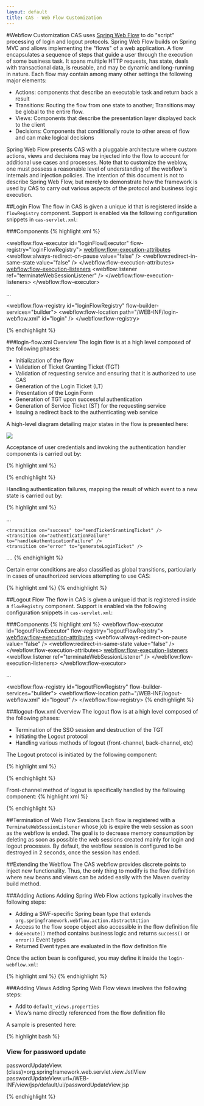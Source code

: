 ```yaml
---
layout: default
title: CAS - Web Flow Customization
---
```


#Webflow Customization
CAS uses [Spring Web Flow](projects.spring.io/spring-webflow) to do "script" processing of login and logout protocols. Spring Web Flow builds on Spring MVC and allows implementing the "flows" of a web application. A flow encapsulates a sequence of steps that guide a user through the execution of some business task. It spans multiple HTTP requests, has state, deals with transactional data, is reusable, and may be dynamic and long-running in nature. Each flow may contain among many other settings the following major elements:

- Actions: components that describe an executable task and return back a result
- Transitions: Routing the flow from one state to another; Transitions may be global to the entire flow.
- Views: Components that describe the presentation layer displayed back to the client
- Decisions: Components that conditionally route to other areas of flow and can make logical decisions

Spring Web Flow presents CAS with a pluggable architecture where custom actions, views and decisions may be injected into the flow to account for additional use cases and processes. Note that to customize the weblow, one must possess a reasonable level of understanding of the webflow's internals and injection policies. The intention of this document is not to describe Spring Web Flow, but merely to demonstrate how the framework is used by CAS to carry out various aspects of the protocol and business logic execution.

##Login Flow
The flow in CAS is given a unique id that is registered inside a `flowRegistry` component. Support is enabled via the following configuration snippets in `cas-servlet.xml`: 

###Components
{% highlight xml %}

<webflow:flow-executor id="loginFlowExecutor" flow-registry="loginFlowRegistry">
	<webflow:flow-execution-attributes>
	  <webflow:always-redirect-on-pause value="false" />
	  <webflow:redirect-in-same-state value="false" />
	</webflow:flow-execution-attributes>
	<webflow:flow-execution-listeners>
	  <webflow:listener ref="terminateWebSessionListener" />
	</webflow:flow-execution-listeners>
</webflow:flow-executor>

...

<webflow:flow-registry id="loginFlowRegistry" flow-builder-services="builder">
    <webflow:flow-location path="/WEB-INF/login-webflow.xml" id="login" />
</webflow:flow-registry>

{% endhighlight %}

###login-flow.xml Overview
The login flow is at a high level composed of the following phases:

- Initialization of the flow
- Validation of Ticket Granting Ticket (TGT) 
- Validation of requesting service and ensuring that it is authorized to use CAS
- Generation of the Login Ticket (LT)
- Presentation of the Login Form
- Generation of TGT upon successful authentication
- Generation of Service Ticket (ST) for the requesting service
- Issuing a redirect back to the authenticating web service

A high-level diagram detailing major states in the flow is presented here:

![](http://i.imgur.com/SBDUGbH.png)

Acceptance of user credentials and invoking the authentication handler components is carried out by:

{% highlight xml %}
<bean id="authenticationViaFormAction" class="org.jasig.cas.web.flow.AuthenticationViaFormAction"
        p:centralAuthenticationService-ref="centralAuthenticationService"
        p:warnCookieGenerator-ref="warnCookieGenerator"/>

{% endhighlight %}

Handling authentication failures, mapping the result of which event to a new state is carried out by:

{% highlight xml %}
<bean id="authenticationExceptionHandler" class="org.jasig.cas.web.flow.AuthenticationExceptionHandler" />

...

<action-state id="realSubmit">
	<evaluate expression="authenticationViaFormAction.submit(flowRequestContext, flowScope.credential, messageContext)" />

  	<transition on="success" to="sendTicketGrantingTicket" />
    <transition on="authenticationFailure" to="handleAuthenticationFailure" />
    <transition on="error" to="generateLoginTicket" />
</action-state>

....
<action-state id="handleAuthenticationFailure">
    <evaluate expression="authenticationExceptionHandler.handle(currentEvent.attributes.error, messageContext)" />
    <transition on="AccountDisabledException" to="casAccountDisabledView"/>
    <transition on="AccountLockedException" to="casAccountLockedView"/>
    <transition on="CredentialExpiredException" to="casExpiredPassView"/>
    <transition on="InvalidLoginLocationException" to="casBadWorkstationView"/>
    <transition on="InvalidLoginTimeException" to="casBadHoursView"/>
    <transition on="FailedLoginException" to="generateLoginTicket"/>
    <transition on="AccountNotFoundException" to="generateLoginTicket"/>
    <transition on="UNKNOWN" to="generateLoginTicket"/>
</action-state>
{% endhighlight %}

Certain error conditions are also classified as global transitions, particularly in cases of unauthorized services attempting to use CAS:

{% highlight xml %}
<global-transitions>
    <transition to="viewLoginForm" on-exception="org.jasig.cas.services.UnauthorizedSsoServiceException"/>
    <transition to="viewServiceErrorView" on-exception="org.springframework.webflow.execution.repository.NoSuchFlowExecutionException" />
    <transition to="viewServiceErrorView" on-exception="org.jasig.cas.services.UnauthorizedServiceException" />
</global-transitions>
{% endhighlight %}

##Logout Flow
The flow in CAS is given a unique id that is registered inside a `flowRegistry` component. Support is enabled via the following configuration snippets in `cas-servlet.xml`: 

###Components
{% highlight xml %}
<webflow:flow-executor id="logoutFlowExecutor" flow-registry="logoutFlowRegistry">
    <webflow:flow-execution-attributes>
      <webflow:always-redirect-on-pause value="false" />
      <webflow:redirect-in-same-state value="false" />
    </webflow:flow-execution-attributes>
    <webflow:flow-execution-listeners>
      <webflow:listener ref="terminateWebSessionListener" />
    </webflow:flow-execution-listeners>
</webflow:flow-executor>

...

<webflow:flow-registry id="logoutFlowRegistry" flow-builder-services="builder">
	<webflow:flow-location path="/WEB-INF/logout-webflow.xml" id="logout" />
</webflow:flow-registry>
{% endhighlight %}

###logout-flow.xml Overview
The logout flow is at a high level composed of the following phases:

- Termination of the SSO session and destruction of the TGT
- Initiating the Logout protocol 
- Handling various methods of logout (front-channel, back-channel, etc)

The Logout protocol is initiated by the following component:

{% highlight xml %}
<bean id="logoutAction" class="org.jasig.cas.web.flow.LogoutAction"
        p:servicesManager-ref="servicesManager"
        p:followServiceRedirects="${cas.logout.followServiceRedirects:false}"/>

{% endhighlight %}

Front-channel method of logout is specifically handled by the following component:
{% highlight xml %}
<bean id="frontChannelLogoutAction" class="org.jasig.cas.web.flow.FrontChannelLogoutAction"
        c:logoutManager-ref="logoutManager"/>

{% endhighlight %}


##Termination of Web Flow Sessions
Each flow is registered with a `TerminateWebSessionListener` whose job is expire the web session as soon as the webflow is ended. The goal is to decrease memory consumption by deleting as soon as possible the web sessions created mainly for login and logout processes. By default, the webflow session is configured to be destroyed in 2 seconds, once the session has ended.

##Extending the Webflow
The CAS webflow provides discrete points to inject new functionality. Thus, the only thing to modify is the flow definition where new beans and views can be added easily with the Maven overlay build method.

###Adding Actions
Adding Spring Web Flow actions typically involves the following steps:

- Adding a SWF-specific Spring bean type that extends `org.springframework.webflow.action.AbstractAction`
- Access to the flow scope object also accessible in the flow definition file
- `doExecute()` method contains business logic and returns `success()` or `error()` Event types
- Returned Event types are evaluated in the flow definition file

Once the action bean is configured, you may define it inside the `login-webflow.xml`:

{% highlight xml %}
<action-state id="actionStateId">
	<action bean="customActionBeanId" />
	<transition on="success" to="doThis" />
	<transition on="error" to="doThat" />
</action-state>
{% endhighlight %}

###Adding Views
Adding Spring Web Flow views involves the following steps:

- Add to `default_views.properties`
- View’s name directly referenced from the flow definition file

A sample is presented here:

{% highlight bash %}
### View for password update
passwordUpdateView.(class)=org.springframework.web.servlet.view.JstlView
passwordUpdateView.url=/WEB-INF/view/jsp/default/ui/passwordUpdateView.jsp

{% endhighlight %}

